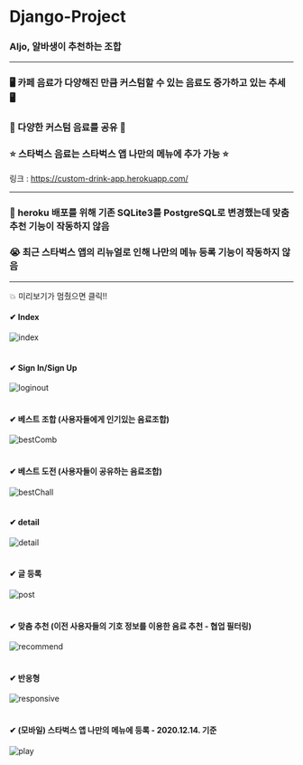Django-Project
===================
### Aljo, 알바생이 추천하는 조합
<hr>

### 🖥 카페 음료가 다양해진 만큼 커스텀할 수 있는 음료도 증가하고 있는 추세 🖥<br>
### 📱 다양한 커스텀 음료를 공유 📱<br>
### ⭐ 스타벅스 음료는 스타벅스 앱 나만의 메뉴에 추가 가능 ⭐<br>
링크 : <https://custom-drink-app.herokuapp.com/>
<hr>

### 😬 heroku 배포를 위해 기존 SQLite3를 PostgreSQL로 변경했는데 맞춤추천 기능이 작동하지 않음
### 😭 최근 스타벅스 앱의 리뉴얼로 인해 나만의 메뉴 등록 기능이 작동하지 않음
<hr>

💥 미리보기가 멈췄으면 클릭!!<br>

#### ✔ Index<br>
![index](https://user-images.githubusercontent.com/64389162/118398791-27db5500-b695-11eb-9a64-729b0540b9ca.gif)
<br><br>

#### ✔ Sign In/Sign Up<br>
![loginout](https://user-images.githubusercontent.com/64389162/118398970-d8e1ef80-b695-11eb-903d-feab608fd4b4.gif)
<br><br>

#### ✔ 베스트 조합 (사용자들에게 인기있는 음료조합)<br>
![bestComb](https://user-images.githubusercontent.com/64389162/118398809-332e8080-b695-11eb-8147-faa2ff65ea02.gif)
<br><br>

#### ✔ 베스트 도전 (사용자들이 공유하는 음료조합)<br>
![bestChall](https://user-images.githubusercontent.com/64389162/118398819-3b86bb80-b695-11eb-9155-7c481a3a43f3.gif)
<br><br>

#### ✔ detail<br>
![detail](https://user-images.githubusercontent.com/64389162/118398841-49d4d780-b695-11eb-9ef1-c05c6d9fcc2d.gif)
<br><br>

#### ✔ 글 등록<br>
![post](https://user-images.githubusercontent.com/64389162/118398833-42adc980-b695-11eb-9360-fb19f4275149.gif)
<br><br>

#### ✔ 맞춤 추천 (이전 사용자들의 기호 정보를 이용한 음료 추천 - 협업 필터링)<br>
![recommend](https://user-images.githubusercontent.com/64389162/118398973-e008fd80-b695-11eb-85e3-3613956a67f0.gif)
<br><br>

#### ✔ 반응형<br>
![responsive](https://user-images.githubusercontent.com/64389162/118398976-e9926580-b695-11eb-87be-77edf8f67201.gif)
<br><br>

#### ✔ (모바일) 스타벅스 앱 나만의 메뉴에 등록 - 2020.12.14. 기준
![play](https://user-images.githubusercontent.com/64389162/118400128-4d6b5d00-b69b-11eb-9610-892dea323a9d.gif)

